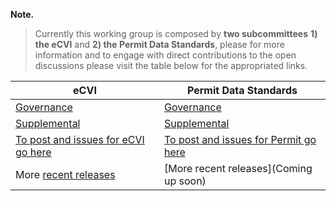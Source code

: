 **Note.**

>Currently this working group is composed by **two subcommittees** __1) the eCVI__ and __2) the Permit Data Standards__, please for more information and to engage with direct contributions to the open discussions please visit the table below for the appropriated links.

| eCVI                                                                                          	| Permit Data Standards                                                                                         	|
|-----------------------------------------------------------------------------------------------	|-------------------------------------------------------------------------------------------------	|
| [Governance](https://github.com/AAVLD-USAHA-ITStandards/eCVI/tree/master/Governance)          	| [Governance](https://github.com/AAVLD-USAHA-ITStandards/Permit/tree/main/Governance)            	|
| [Supplemental](https://github.com/AAVLD-USAHA-ITStandards/eCVI/tree/master/Supplemental)      	| [Supplemental](https://github.com/AAVLD-USAHA-ITStandards/Permit/tree/main/Supplemental)        	|
| [To post and issues for eCVI go here](https://github.com/AAVLD-USAHA-ITStandards/eCVI/issues) 	| [To post and issues for Permit go here](https://github.com/AAVLD-USAHA-ITStandards/Permit/issues) 	|
| More [recent releases](https://github.com/AAVLD-USAHA-ITStandards/eCVI/releases/tag/v2.3)     	| [More recent releases](Coming up soon)                                                          	|
